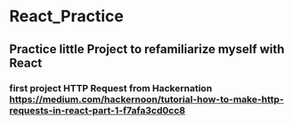 # React_Practice

## Practice little Project to refamiliarize myself with React

### first project HTTP Request from Hackernation https://medium.com/hackernoon/tutorial-how-to-make-http-requests-in-react-part-1-f7afa3cd0cc8
